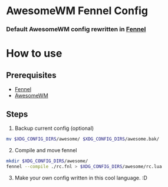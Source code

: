 # AwesomeWM Fennel Config

### Default AwesomeWM config rewritten in [Fennel](https://github.com/bakpakin/Fennel/)

# How to use

## Prerequisites

- [Fennel](https://github.com/bakpakin/Fennel/)
- [AwesomeWM](https://awesomewm.org)

## Steps

1) Backup current config (optional)
```sh
mv $XDG_CONFIG_DIRS/awesome/ $XDG_CONFIG_DIRS/awesome.bak/
```

2) Compile and move fennel
```sh
mkdir $XDG_CONFIG_DIRS/awesome/
fennel --compile ./rc.fnl > $XDG_CONFIG_DIRS/awesome/rc.lua
```

3) Make your own config written in this cool language. :D

